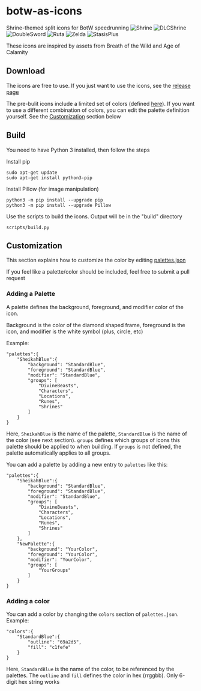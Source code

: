 # botw-as-icons
Shrine-themed split icons for BotW speedrunning
![Shrine](https://github.com/iTNTPiston/botw-as-icons/blob/main/sample/Shrine.png)
![DLCShrine](https://github.com/iTNTPiston/botw-as-icons/blob/main/sample/DLCShrine.png)
![DoubleSword](https://github.com/iTNTPiston/botw-as-icons/blob/main/sample/DoubleSword.png)
![Ruta](https://github.com/iTNTPiston/botw-as-icons/blob/main/sample/Ruta.png)
![Zelda](https://github.com/iTNTPiston/botw-as-icons/blob/main/sample/Zelda.png)
![StasisPlus](https://github.com/iTNTPiston/botw-as-icons/blob/main/sample/StasisPlus.png)

These icons are inspired by assets from Breath of the Wild and Age of Calamity

## Download
The icons are free to use. If you just want to use the icons, see the [release page](https://github.com/iTNTPiston/botw-as-icons/releases)


The pre-bulit icons include a limited set of colors (defined [here](https://github.com/iTNTPiston/botw-as-icons/blob/main/src/palettes.json)). If you want to use a different combination of colors, you can edit the palette definition yourself. See the [Customization](https://github.com/iTNTPiston/botw-as-icons#Customization) section below

## Build
You need to have Python 3 installed, then follow the steps

Install pip
```
sudo apt-get update
sudo apt-get install python3-pip
```
Install Pillow (for image manipulation)
```
python3 -m pip install --upgrade pip
python3 -m pip install --upgrade Pillow
```
Use the scripts to build the icons. Output will be in the "build" directory
```
scripts/build.py
```

## Customization
This section explains how to customize the color by editing [palettes.json](https://github.com/iTNTPiston/botw-as-icons/blob/main/src/palettes.json)

If you feel like a palette/color should be included, feel free to submit a pull request

### Adding a Palette
A palette defines the background, foreground, and modifier color of the icon.

Background is the color of the diamond shaped frame, foreground is the icon, and modifier is the white symbol (plus, circle, etc)

Example:
```
"palettes":{
    "SheikahBlue":{
        "background": "StandardBlue",
        "foreground": "StandardBlue",
        "modifier": "StandardBlue",
        "groups": [
            "DivineBeasts",
            "Characters",
            "Locations",
            "Runes",
            "Shrines"
        ]
    }
}
```

Here, `SheikahBlue` is the name of the palette, `StandardBlue` is the name of the color (see next section). `groups` defines which groups of icons this palette should be applied to when building. If `groups` is not defined, the palette automatically applies to all groups.

You can add a palette by adding a new entry to `palettes` like this:

```
"palettes":{
    "SheikahBlue":{
        "background": "StandardBlue",
        "foreground": "StandardBlue",
        "modifier": "StandardBlue",
        "groups": [
            "DivineBeasts",
            "Characters",
            "Locations",
            "Runes",
            "Shrines"
        ]
    },
    "NewPalette":{
        "background": "YourColor",
        "foreground": "YourColor",
        "modifier": "YourColor",
        "groups": [
            "YourGroups"
        ]
    }
}
```

### Adding a color
You can add a color by changing the `colors` section of `palettes.json`. Example:
```
"colors":{
    "StandardBlue":{
        "outline": "69a2d5",
        "fill": "c1fefe"
    }
}
```

Here, `StandardBlue` is the name of the color, to be referenced by the palettes. The `outline` and `fill` defines the color in hex (rrggbb). Only 6-digit hex string works
